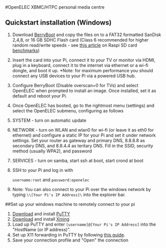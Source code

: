 #OpenELEC XBMC/HTPC personal media centre 

## Quickstart installation (Windows)

1. Download [BerryBoot](http://www.berryterminal.com/doku.php/berryboot) and copy the files on to a FAT32 formatted SanDisk 2,4,8, or 16 GB SDHC Flash card (Class 6 recommended for higher random read/write speeds - see [this article](http://www.ardamis.com/2012/07/18/finding-a-fast-sd-card-for-the-raspberry-pi/) on Raspi SD card [benchmarks](http://www.raspberrypi.org/phpBB3/viewtopic.php?f=63&t=4076&start=75))
3. Insert the card into your Pi, connect it to your TV or monitor via HDMI, plug in a keyboard, connect it to the internet via ethernet or a wi-fi dongle, and boot it up. *Note: for maximum performance you should connect any USB devices to your Pi via a powered USB hub.
3. Configure BerryBoot (Disable overscan=0 for TVs) and select OpenELEC when prompted to install an image. Once installed, set it as default and reboot your Pi.
4. Once OpenELEC has booted, go to the rightmost menu (settings) and select the OpenELEC submenu, configuring as follows
5. SYSTEM - turn on automatic update
6. NETWORK - turn on WLAN and wlan0 for wi-fi (or leave it as eth0 for ethernet) and configure a static IP for your Pi and set it under network settings. Set your router as gateway and primary DNS, 8.8.8.8 as secondary DNS, and 8.8.4.4 as teritary DNS. Fill in the SSID, security method (usually WPA2), and password
7. SERVICES - turn on samba, start ssh at boot, start crond at boot
8. SSH to your Pi and log in with 

     `username:root` and
     `password:openelec`

9. Note: You can also connect to your Pi over the windows network by typing `\\[Your Pi's IP Address]\` into the explorer bar.

##Set up your windows machine to remotely connect to your pi
1. [Download](http://the.earth.li/~sgtatham/putty/latest/x86/putty-0.62-installer.exe) and install [PuTTY](http://www.chiark.greenend.org.uk/~sgtatham/putty/)
2. [Download](http://sourceforge.net/projects/xming/files/latest/download) and install [Xming](http://www.straightrunning.com/XmingNotes/)
3. Load up PuTTY and enter `[username]@[Your Pi's IP Address]` into the "HostName (or IP address)".
4. Set up X11 forwarding in PuTTY by following [this guide](http://www.math.umn.edu/systems_guide/putty_xwin32.html).
5. Save your connection profile and "Open" the connection